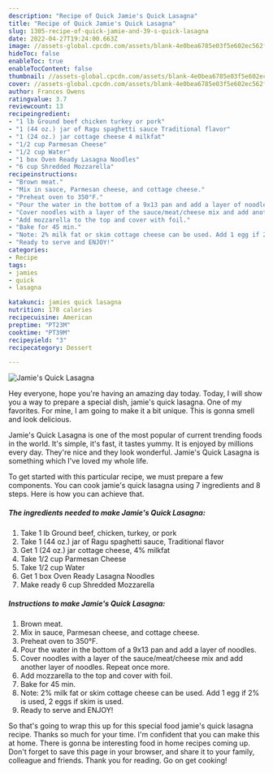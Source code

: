 ```yaml
---
description: "Recipe of Quick Jamie's Quick Lasagna"
title: "Recipe of Quick Jamie's Quick Lasagna"
slug: 1305-recipe-of-quick-jamie-and-39-s-quick-lasagna
date: 2022-04-27T19:24:00.663Z
image: //assets-global.cpcdn.com/assets/blank-4e0bea6785e03f5e602ec562f230caae08da540cada707380b4fe1bbebba43da.png
hideToc: false
enableToc: true
enableTocContent: false
thumbnail: //assets-global.cpcdn.com/assets/blank-4e0bea6785e03f5e602ec562f230caae08da540cada707380b4fe1bbebba43da.png
cover: //assets-global.cpcdn.com/assets/blank-4e0bea6785e03f5e602ec562f230caae08da540cada707380b4fe1bbebba43da.png
author: Frances Owens
ratingvalue: 3.7
reviewcount: 13
recipeingredient:
- "1 lb Ground beef chicken turkey or pork"
- "1 (44 oz.) jar of Ragu spaghetti sauce Traditional flavor"
- "1 (24 oz.) jar cottage cheese 4 milkfat"
- "1/2 cup Parmesan Cheese"
- "1/2 cup Water"
- "1 box Oven Ready Lasagna Noodles"
- "6 cup Shredded Mozzarella"
recipeinstructions:
- "Brown meat."
- "Mix in sauce, Parmesan cheese, and cottage cheese."
- "Preheat oven to 350°F."
- "Pour the water in the bottom of a 9x13 pan and add a layer of noodles."
- "Cover noodles with a layer of the sauce/meat/cheese mix and add another layer of noodles. Repeat once more."
- "Add mozzarella to the top and cover with foil."
- "Bake for 45 min."
- "Note: 2% milk fat or skim cottage cheese can be used. Add 1 egg if 2% is used, 2 eggs if skim is used."
- "Ready to serve and ENJOY!"
categories:
- Recipe
tags:
- jamies
- quick
- lasagna

katakunci: jamies quick lasagna 
nutrition: 178 calories
recipecuisine: American
preptime: "PT23M"
cooktime: "PT39M"
recipeyield: "3"
recipecategory: Dessert

---
```



![Jamie&#39;s Quick Lasagna](//assets-global.cpcdn.com/assets/blank-4e0bea6785e03f5e602ec562f230caae08da540cada707380b4fe1bbebba43da.png)

Hey everyone, hope you're having an amazing day today. Today, I will show you a way to prepare a special dish, jamie&#39;s quick lasagna. One of my favorites. For mine, I am going to make it a bit unique. This is gonna smell and look delicious.



Jamie&#39;s Quick Lasagna is one of the most popular of current trending foods in the world. It's simple, it's fast, it tastes yummy. It is enjoyed by millions every day. They're nice and they look wonderful. Jamie&#39;s Quick Lasagna is something which I've loved my whole life.


To get started with this particular recipe, we must prepare a few components. You can cook jamie&#39;s quick lasagna using 7 ingredients and 8 steps. Here is how you can achieve that.

<!--inarticleads1-->

##### The ingredients needed to make Jamie&#39;s Quick Lasagna:

1. Take 1 lb Ground beef, chicken, turkey, or pork
1. Take 1 (44 oz.) jar of Ragu spaghetti sauce, Traditional flavor
1. Get 1 (24 oz.) jar cottage cheese, 4% milkfat
1. Take 1/2 cup Parmesan Cheese
1. Take 1/2 cup Water
1. Get 1 box Oven Ready Lasagna Noodles
1. Make ready 6 cup Shredded Mozzarella




<!--inarticleads2-->

##### Instructions to make Jamie&#39;s Quick Lasagna:

1. Brown meat.
1. Mix in sauce, Parmesan cheese, and cottage cheese.
1. Preheat oven to 350°F.
1. Pour the water in the bottom of a 9x13 pan and add a layer of noodles.
1. Cover noodles with a layer of the sauce/meat/cheese mix and add another layer of noodles. Repeat once more.
1. Add mozzarella to the top and cover with foil.
1. Bake for 45 min.
1. Note: 2% milk fat or skim cottage cheese can be used. Add 1 egg if 2% is used, 2 eggs if skim is used.
1. Ready to serve and ENJOY!



So that's going to wrap this up for this special food jamie&#39;s quick lasagna recipe. Thanks so much for your time. I'm confident that you can make this at home. There is gonna be interesting food in home recipes coming up. Don't forget to save this page in your browser, and share it to your family, colleague and friends. Thank you for reading. Go on get cooking!
